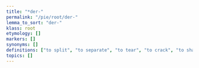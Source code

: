 ```yaml
---
title: "*der-"
permalink: "/pie/root/der-"
lemma_to_sort: "der-"
klass: root
etymology: []
markers: []
synonyms: []
definitions: ["to split", "to separate", "to tear", "to crack", "to shatter"]
topics: []
---
```

